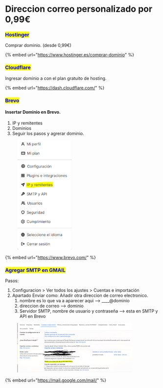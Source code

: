 # Direccion correo personalizado por 0,99€

### <mark style="color:blue;">Hostinger</mark>

Comprar dominio. (desde 0,99€)

{% embed url="https://www.hostinger.es/comprar-dominio" %}

### <mark style="color:blue;">Cloudflare</mark>

Ingresar dominio a con el plan gratuito de hosting.

{% embed url="https://dash.cloudflare.com/" %}

### <mark style="color:blue;">Brevo</mark>

#### Insertar Dominio en Brevo.

1. IP y remitentes
2. Dominios
3. Seguir los pasos y agrerar dominio.

<div align="left">

<figure><img src="../.gitbook/assets/image (5) (1) (1).png" alt="" width="179"><figcaption></figcaption></figure>

</div>

{% embed url="https://www.brevo.com/" %}

### <mark style="color:blue;">Agregar SMTP en GMAIL</mark>

Pasos:

1. Configuracion > Ver todos los ajustes > Cuentas e importación&#x20;
2. Apartado Enviar como: Añadir otra direccion de correo electronico.
   1. nombre es lo que va a aparecer aqui --> \_\_\_\_@dominio
   2. direccion de correo --> dominio
   3. Servidor SMTP, nombre de usuario y contraseña --> esta en SMTP y API en Brevo

<div align="left">

<figure><img src="../.gitbook/assets/image (6) (1) (1).png" alt="" width="375"><figcaption></figcaption></figure>

</div>

{% embed url="https://mail.google.com/mail/" %}
